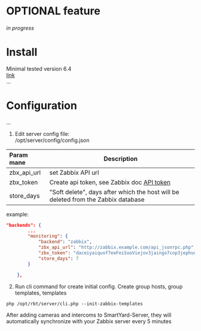 #  OPTIONAL feature
###### in progress

# Install 
Minimal tested version 6.4   
[link](https://www.zabbix.com/download?zabbix=6.4&os_distribution=ubuntu&os_version=22.04&components=server_frontend_agent&db=pgsql&ws=nginx)   
... 

# Configuration
...

1. Edit server config file:  
 /opt/server/config/config.json

| **Param mane**  | **Description**                                                                                                                                       |  
|:----------------|-------------------------------------------------------------------------------------------------------------------------------------------------------|
| zbx_api_url     | set Zabbix API url                                                                                                                                    |
| zbx_token       | Create api token, see Zabbix doc [API token](https://www.zabbix.com/documentation/current/en/manual/web_interface/frontend_sections/users/api_tokens) |
| store_days      | "Soft delete", days after which the host will be deleted from the Zabbix database                                                                     |
example:
```json
"backends": {
        ...
        "monitoring": {
            "backend": "zabbix",
            "zbx_api_url": "http://zabbix.example.com/api_jsonrpc.php",
            "zbx_token": "daceiyaiquof7eeFeiSooViejov3jaingo7cop3jephuu2ohz6aim0eigeezoh0J",
            "store_days": 7
        }

    },
````
2. Run cli command for create initial config. Create group hosts, group templates, templates
 ```shell
php /opt/rbt/server/cli.php --init-zabbix-templates
 ```

After adding cameras and intercoms to SmartYard-Server, they will automatically synchronize with your Zabbix server every 5 minutes